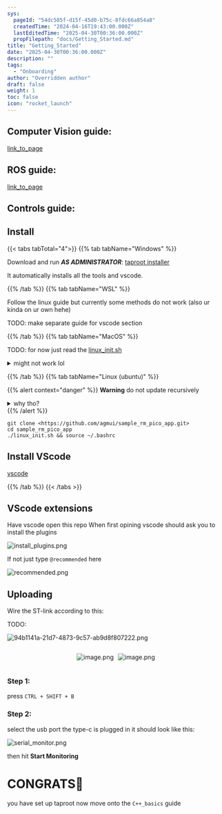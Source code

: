 ```yaml
---
sys:
  pageId: "54dc585f-d15f-45d0-b75c-8fdc66a854a8"
  createdTime: "2024-04-16T19:43:00.000Z"
  lastEditedTime: "2025-04-30T00:36:00.000Z"
  propFilepath: "docs/Getting_Started.md"
title: "Getting_Started"
date: "2025-04-30T00:36:00.000Z"
description: ""
tags:
  - "Onboarding"
author: "Overridden author"
draft: false
weight: 1
toc: false
icon: "rocket_launch"
---
```


## Computer Vision guide:

[link_to_page](86d45bc0-388b-4d26-8848-44f255f73d0e)

## ROS guide:

[link_to_page](3c76c1de-ec8f-46d6-8b0a-294005edc2d5)

## Controls guide:

## Install

{{< tabs tabTotal="4">}}
{{% tab tabName="Windows" %}}

Download and run _**AS ADMINISTRATOR**_: [taproot installer](https://github.com/Thornbots/TeachingFreshies/releases/tag/1.0)

It automatically installs all the tools and vscode.

{{% /tab %}}
{{% tab tabName="WSL" %}}

Follow the linux guide but currently some methods do not work (also ur kinda on ur own hehe)

TODO: make separate guide for vscode section

{{% /tab %}}
{{% tab tabName="MacOS" %}}

TODO: for now just read the [linux_init.sh](https://github.com/agmui/sample_rm_pico_app/blob/main/linux_init.sh)

<details>
<summary>might not work lol</summary>

`brew install libusb pkg-config`

Next install: [vscode](https://code.visualstudio.com/Download)

</details>

{{% /tab %}}
{{% tab tabName="Linux (ubuntu)" %}}

{{% alert context="danger" %}}
**Warning** do not update recursively
<details>
<summary>why tho?</summary>
There are some submodules that may go on for a while (like tinyusb) and I highly
recommend you don't need to get them.
If you want to see what submodules I update just look in `linux_init.sh`
</details>
{{% /alert %}}

```shell
git clone <https://github.com/agmui/sample_rm_pico_app.git>
cd sample_rm_pico_app
./linux_init.sh && source ~/.bashrc
```

## Install VScode

[vscode](https://code.visualstudio.com/Download)

{{% /tab %}}
{{< /tabs >}}

## VScode extensions

Have vscode open this repo
When first opining vscode should ask you to install the plugins

![install_plugins.png](https://prod-files-secure.s3.us-west-2.amazonaws.com/d518164a-d88e-44d1-a4ee-3adb3bd8bce0/89bd30f0-1825-4e77-867b-0a41ce370880/install_plugins.png?X-Amz-Algorithm=AWS4-HMAC-SHA256&X-Amz-Content-Sha256=UNSIGNED-PAYLOAD&X-Amz-Credential=ASIAZI2LB4663MIJD6W3%2F20250615%2Fus-west-2%2Fs3%2Faws4_request&X-Amz-Date=20250615T050911Z&X-Amz-Expires=3600&X-Amz-Security-Token=IQoJb3JpZ2luX2VjEFQaCXVzLXdlc3QtMiJIMEYCIQCxX%2BBmEO8LvoHjfbUg6JkTA%2BMUkigdIp6szI0gNprlcQIhAN6hvzTWi5OChxE2vLSpvqo0rbn8kOZsstWBv2KyQscoKv8DCD0QABoMNjM3NDIzMTgzODA1IgwV3mH50Rv3Catb7U0q3AN8wQnR4uVlumfy9FpZ5aydV0qMf084ZNV9a6FnG9PlCNk033l695JTfPWG7oJn5ll0YNV2LYJX5TWveWUFpQaABjjs96r1YSnaUuIavOzxdM9KxEsHJGM03aDmNvqB3g8nTO3XrG0UnXvpdv985CuA98yvpFGH4skFzcYOM7ZtIECljHAizpo29ST9ZcwL6Bi5LPk5w5mOtdA5rWh2naVOYFc8p8%2B4JdmTHwIbVm%2FwmNkM0f0m34lSbKypeRp3ypCWbjDbug%2Fp48GSzLk%2FsKh0gFEHmvGx2r0KPHli8JSvj5l3zQYVGKpD8f%2FlmQQh7JhrQyrVCOEDT448Rfo2txc17SQa5Q26c9hS%2F30oc%2FlNYRDv6sjpwpP0WpfqGg7RR%2BI%2Fd7%2FaJSwx3narFkmK4A96hm6YmyynsKbulR6lhaIODhCCt%2BZDPmdeXXIHSDZOB9kyopMie7ZuYoxwR2xeahYLjaLgPeqPMUtMgy%2FoI8J9C27ZP5L4iJ1F0xIow2dT2q9g4WWOFtc1XBsfDvej9bvTMWfeu9uSv6jtndtbPDvJkTNPTg7unc37JMuthhkYbT6BfBax9r9oDFe6WGwgIZ5mCWdjEGgrZ1L8wr0yhn70sTICReTdgGoE38ejsTD9%2FrjCBjqkAY4RtpOFmTpziPs03%2FPiTQHfl2M9y5Tm20aNFag0z0rCXn2IFM40Br3tIw6koHGGTjEU0pisEajESF0qZbHxzlKeHdI4pTPs2RtxHzyOzD2B38RMjcsK9PpWbYEYy99SiuekToatAO92pUZeW%2F82lIZpKYmuSzJguImNBDe1B4iF9mTGXVJWk1y6xOLeOWlDZMNv%2FLKRGFIC3oMqlk27h88kbz%2FA&X-Amz-Signature=07a9b2f27e6af380953d362a4ff877035b88ae4418598b1cfaf7331c6dd65646&X-Amz-SignedHeaders=host&x-amz-checksum-mode=ENABLED&x-id=GetObject)

If not just type `@recommended` here  

![recommended.png](https://prod-files-secure.s3.us-west-2.amazonaws.com/d518164a-d88e-44d1-a4ee-3adb3bd8bce0/61e661e9-5d85-4dfc-be0d-8d2097a5e793/recommended.png?X-Amz-Algorithm=AWS4-HMAC-SHA256&X-Amz-Content-Sha256=UNSIGNED-PAYLOAD&X-Amz-Credential=ASIAZI2LB4663MIJD6W3%2F20250615%2Fus-west-2%2Fs3%2Faws4_request&X-Amz-Date=20250615T050911Z&X-Amz-Expires=3600&X-Amz-Security-Token=IQoJb3JpZ2luX2VjEFQaCXVzLXdlc3QtMiJIMEYCIQCxX%2BBmEO8LvoHjfbUg6JkTA%2BMUkigdIp6szI0gNprlcQIhAN6hvzTWi5OChxE2vLSpvqo0rbn8kOZsstWBv2KyQscoKv8DCD0QABoMNjM3NDIzMTgzODA1IgwV3mH50Rv3Catb7U0q3AN8wQnR4uVlumfy9FpZ5aydV0qMf084ZNV9a6FnG9PlCNk033l695JTfPWG7oJn5ll0YNV2LYJX5TWveWUFpQaABjjs96r1YSnaUuIavOzxdM9KxEsHJGM03aDmNvqB3g8nTO3XrG0UnXvpdv985CuA98yvpFGH4skFzcYOM7ZtIECljHAizpo29ST9ZcwL6Bi5LPk5w5mOtdA5rWh2naVOYFc8p8%2B4JdmTHwIbVm%2FwmNkM0f0m34lSbKypeRp3ypCWbjDbug%2Fp48GSzLk%2FsKh0gFEHmvGx2r0KPHli8JSvj5l3zQYVGKpD8f%2FlmQQh7JhrQyrVCOEDT448Rfo2txc17SQa5Q26c9hS%2F30oc%2FlNYRDv6sjpwpP0WpfqGg7RR%2BI%2Fd7%2FaJSwx3narFkmK4A96hm6YmyynsKbulR6lhaIODhCCt%2BZDPmdeXXIHSDZOB9kyopMie7ZuYoxwR2xeahYLjaLgPeqPMUtMgy%2FoI8J9C27ZP5L4iJ1F0xIow2dT2q9g4WWOFtc1XBsfDvej9bvTMWfeu9uSv6jtndtbPDvJkTNPTg7unc37JMuthhkYbT6BfBax9r9oDFe6WGwgIZ5mCWdjEGgrZ1L8wr0yhn70sTICReTdgGoE38ejsTD9%2FrjCBjqkAY4RtpOFmTpziPs03%2FPiTQHfl2M9y5Tm20aNFag0z0rCXn2IFM40Br3tIw6koHGGTjEU0pisEajESF0qZbHxzlKeHdI4pTPs2RtxHzyOzD2B38RMjcsK9PpWbYEYy99SiuekToatAO92pUZeW%2F82lIZpKYmuSzJguImNBDe1B4iF9mTGXVJWk1y6xOLeOWlDZMNv%2FLKRGFIC3oMqlk27h88kbz%2FA&X-Amz-Signature=3a31be7fa6fecaf6ec7a9b693864ccf4c1d91c555356c436e7cb3a3a390742f4&X-Amz-SignedHeaders=host&x-amz-checksum-mode=ENABLED&x-id=GetObject)

## Uploading

Wire the ST-link according to this:

TODO:

![94b1141a-21d7-4873-9c57-ab9d8f807222.png](https://prod-files-secure.s3.us-west-2.amazonaws.com/d518164a-d88e-44d1-a4ee-3adb3bd8bce0/e5fad17d-ab82-4300-9f4c-505ab4b1202c/94b1141a-21d7-4873-9c57-ab9d8f807222.png?X-Amz-Algorithm=AWS4-HMAC-SHA256&X-Amz-Content-Sha256=UNSIGNED-PAYLOAD&X-Amz-Credential=ASIAZI2LB4663MIJD6W3%2F20250615%2Fus-west-2%2Fs3%2Faws4_request&X-Amz-Date=20250615T050911Z&X-Amz-Expires=3600&X-Amz-Security-Token=IQoJb3JpZ2luX2VjEFQaCXVzLXdlc3QtMiJIMEYCIQCxX%2BBmEO8LvoHjfbUg6JkTA%2BMUkigdIp6szI0gNprlcQIhAN6hvzTWi5OChxE2vLSpvqo0rbn8kOZsstWBv2KyQscoKv8DCD0QABoMNjM3NDIzMTgzODA1IgwV3mH50Rv3Catb7U0q3AN8wQnR4uVlumfy9FpZ5aydV0qMf084ZNV9a6FnG9PlCNk033l695JTfPWG7oJn5ll0YNV2LYJX5TWveWUFpQaABjjs96r1YSnaUuIavOzxdM9KxEsHJGM03aDmNvqB3g8nTO3XrG0UnXvpdv985CuA98yvpFGH4skFzcYOM7ZtIECljHAizpo29ST9ZcwL6Bi5LPk5w5mOtdA5rWh2naVOYFc8p8%2B4JdmTHwIbVm%2FwmNkM0f0m34lSbKypeRp3ypCWbjDbug%2Fp48GSzLk%2FsKh0gFEHmvGx2r0KPHli8JSvj5l3zQYVGKpD8f%2FlmQQh7JhrQyrVCOEDT448Rfo2txc17SQa5Q26c9hS%2F30oc%2FlNYRDv6sjpwpP0WpfqGg7RR%2BI%2Fd7%2FaJSwx3narFkmK4A96hm6YmyynsKbulR6lhaIODhCCt%2BZDPmdeXXIHSDZOB9kyopMie7ZuYoxwR2xeahYLjaLgPeqPMUtMgy%2FoI8J9C27ZP5L4iJ1F0xIow2dT2q9g4WWOFtc1XBsfDvej9bvTMWfeu9uSv6jtndtbPDvJkTNPTg7unc37JMuthhkYbT6BfBax9r9oDFe6WGwgIZ5mCWdjEGgrZ1L8wr0yhn70sTICReTdgGoE38ejsTD9%2FrjCBjqkAY4RtpOFmTpziPs03%2FPiTQHfl2M9y5Tm20aNFag0z0rCXn2IFM40Br3tIw6koHGGTjEU0pisEajESF0qZbHxzlKeHdI4pTPs2RtxHzyOzD2B38RMjcsK9PpWbYEYy99SiuekToatAO92pUZeW%2F82lIZpKYmuSzJguImNBDe1B4iF9mTGXVJWk1y6xOLeOWlDZMNv%2FLKRGFIC3oMqlk27h88kbz%2FA&X-Amz-Signature=a876ccabb867b17b7a27096b22751a2459e8f019c58cd31d5b2ce9bfa15ddfc9&X-Amz-SignedHeaders=host&x-amz-checksum-mode=ENABLED&x-id=GetObject)

<div style="display: flex;flex-direction: row; column-gap:10px; max-width: 630px;justify-content: center;">
<div>

![image.png](https://prod-files-secure.s3.us-west-2.amazonaws.com/d518164a-d88e-44d1-a4ee-3adb3bd8bce0/210ecb78-1116-4d7b-b9b7-2292f66fa2c2/image.png?X-Amz-Algorithm=AWS4-HMAC-SHA256&X-Amz-Content-Sha256=UNSIGNED-PAYLOAD&X-Amz-Credential=ASIAZI2LB46637Z34QE4%2F20250615%2Fus-west-2%2Fs3%2Faws4_request&X-Amz-Date=20250615T050924Z&X-Amz-Expires=3600&X-Amz-Security-Token=IQoJb3JpZ2luX2VjEFQaCXVzLXdlc3QtMiJGMEQCIDlSQL4tY%2FiqdEEUhfiSf%2F0hvz3xywuJ5o8mksJPLZXgAiAO8iW2sLiz3UVmzD8tdPuq3QnB8eXFEI0%2Br92oLwi2ySr%2FAwg9EAAaDDYzNzQyMzE4MzgwNSIMQe6PBj5DxL5%2B1OBJKtwDgTm6TRkaQ1fYEO4yEmqVdekkLrtPYAJkuXgC2VXal9UrioKigLVqEaYkUSNVZ9wfIe9hx6fIXf4COKAF4DlkL8zgdtxfQXanIKfjWOfwRS%2Fe1noqStIKs5RX%2BpU%2BhSz9kYPXOK1KrNSSIdPeb%2BJZynMHvNB0uNlUPXCCPc%2FUCCnxPLCkgVe18%2BinRrCUAyyPI5GlBZD1qjrQQN9qg70OHcS%2FObeeKq9ocLewV4cW67AbolEVVmfJXsLmsEi9A3B8qwSioZpMoP2oPJqrlKdps3nFFRcQVFqPq8DZTFzOZODVTdSdfUn7bS8QCtGVabzX3TOohZtIbFi0CANHNXYzxZSy45fLURL1xvKud%2FpnMD76Wg8BR2amfV9bd7Vl4DRVdCVkF%2FWxN3MugEOUK8N7nPoTDhHYllLdM5wZPiELIxzRDqkCknPyUJMVRCrKJ%2Btww%2BBysYd5n9nrmtFBxjKbuPf7f7niD0VU9pCbuEwf3nBOc6MAXnsWYemcQ%2FYsis7VbmSIyJdv079bK1flXlLbBprMXmYMwFTuJT9Y6zkg0mQH4KoME6J9N9IBH%2BMD2jHkskGwzu3k1bS97leG0zMXrIkIP8I%2FkjuLUubD07qW2f2sQ5vVgUNdpFQjoP4wuv%2B4wgY6pgGRPiei6XqNdAfmxty%2FsHbxgeV4Iyv33VnCAm1U1A5B3uDQyBzH9rdp7hYAzrZtweepKBNtWMP2sdAplJOADgdqe5zx4FpR1S945kY5kjHgCCJQnDvYPs9aW%2BxRyYIX9yQNPalzRge46fOVQTCAnOWpRbCwtLL%2F2yjkjl61Xk20uyDza4Rf9gFsQbedjoPbf3ijuBXBMYbClFt4aCJ7TM5%2B9NXM9CAp&X-Amz-Signature=88516d26c8d72aec8358e6d4da6d4f097ea4af355c98be77844b6d148d9f912c&X-Amz-SignedHeaders=host&x-amz-checksum-mode=ENABLED&x-id=GetObject)

</div>
<div>

![image.png](https://prod-files-secure.s3.us-west-2.amazonaws.com/d518164a-d88e-44d1-a4ee-3adb3bd8bce0/33a0fd0f-8ca6-4a86-8e09-26e95ded1fff/image.png?X-Amz-Algorithm=AWS4-HMAC-SHA256&X-Amz-Content-Sha256=UNSIGNED-PAYLOAD&X-Amz-Credential=ASIAZI2LB466XS7O43CT%2F20250615%2Fus-west-2%2Fs3%2Faws4_request&X-Amz-Date=20250615T050925Z&X-Amz-Expires=3600&X-Amz-Security-Token=IQoJb3JpZ2luX2VjEFQaCXVzLXdlc3QtMiJHMEUCIFYRGJdkFd6GFUC2ZThg%2BLg7AH7OO4%2FOJ%2F0gP6cuDjsKAiEAl6%2Fd2Yh90nnHVBeQ8JT6LtI72gusThiFcMkG8LmosJ0q%2FwMIPRAAGgw2Mzc0MjMxODM4MDUiDAJE7Dm7XbvphCCLTSrcA5XyVa1rk76%2FxOByllSrRAjcfc72J3%2BqnAwFs8OeWzuXLacAIXU1YvZfUFbgBhrTqhXlw%2FH2mJEkdjE3HiA%2B6JqypXZx5taTFOqNuK2RnOXwEVmUOzbqyNx9Cuc9M%2FTr%2FP%2BRjnbSGYY2vLZCsf%2FsZ5%2ByNwHuV6duqKTUrOsVT2pgEK91K9qCw606qhktrgt6QPFibTIK72yHsK3Wc26UHPnYDujqa9od%2FuHPCAeskwgvwcgk8wL%2FGf9eYNy9gwkXEzX5%2BZOdB57GGy4u5iryNh1fLAplRVW2n10KIwAi%2BtC%2FXbRGQ3Pm3itfsx0e1I45zy3tjOZ7QLSgepQU5lMzWEAQWoIynaexsYPpxR1LFW59e1XGoyBEG60i%2B0BeZ%2Fj0gfL74enoQHIecaQfqJfHLS5d88lYm6wWALtqfBlUe0SmUGo0MR3pe%2B%2Fdh7b166Yc2nOw4V92k3ZJ7GPZFwH7%2BkqCIzk1O%2BDNo8lduW%2F8TjSkADAtN3e5P%2B5lZBqD2QIYgUOmbr3TygHVV1fFrwryiziWOm2wQ%2FVzf%2BlccnxSJpzm9HEQl7SBCn1UbE4%2BdavhGEp2J%2F8Ql2WblxbzU%2BeA8SvHWRPQQoMdt3LUBxPp2DN%2BU7SjN9NrQs1y358NMNOJucIGOqUBlRiikmaHJwha0E6fy6l9zti1leFthJee1%2Bwxyx%2FMjfDMpVox9ZTb9bWfPSbqV4Wcye5TdggzhCP7YGXcI7mdqo%2FR7D4ROf2mkWYKmJvrntqoPjp7VRp2Jq%2FVoP3p5cIO8e%2BHnEX3%2FBUINaxId9wyS4BKymsf2W84ZCJva4ajsP9ZFNYVuncWg5yga85yyYQcxvoc%2FeEP5MZ%2BSHGbODpEjZPOg1TM&X-Amz-Signature=82af334a174e54f4c77dc56a5316cbbf5c091bfd2435938416539a442c55d821&X-Amz-SignedHeaders=host&x-amz-checksum-mode=ENABLED&x-id=GetObject)

</div>
</div>

### Step 1:

press `CTRL + SHIFT + B`

### Step 2:

select the usb port the type-c is plugged in it should look like this:

![serial_monitor.png](https://prod-files-secure.s3.us-west-2.amazonaws.com/d518164a-d88e-44d1-a4ee-3adb3bd8bce0/f03f4774-05d4-4393-b6a0-d5efb6d315ab/serial_monitor.png?X-Amz-Algorithm=AWS4-HMAC-SHA256&X-Amz-Content-Sha256=UNSIGNED-PAYLOAD&X-Amz-Credential=ASIAZI2LB4663MIJD6W3%2F20250615%2Fus-west-2%2Fs3%2Faws4_request&X-Amz-Date=20250615T050911Z&X-Amz-Expires=3600&X-Amz-Security-Token=IQoJb3JpZ2luX2VjEFQaCXVzLXdlc3QtMiJIMEYCIQCxX%2BBmEO8LvoHjfbUg6JkTA%2BMUkigdIp6szI0gNprlcQIhAN6hvzTWi5OChxE2vLSpvqo0rbn8kOZsstWBv2KyQscoKv8DCD0QABoMNjM3NDIzMTgzODA1IgwV3mH50Rv3Catb7U0q3AN8wQnR4uVlumfy9FpZ5aydV0qMf084ZNV9a6FnG9PlCNk033l695JTfPWG7oJn5ll0YNV2LYJX5TWveWUFpQaABjjs96r1YSnaUuIavOzxdM9KxEsHJGM03aDmNvqB3g8nTO3XrG0UnXvpdv985CuA98yvpFGH4skFzcYOM7ZtIECljHAizpo29ST9ZcwL6Bi5LPk5w5mOtdA5rWh2naVOYFc8p8%2B4JdmTHwIbVm%2FwmNkM0f0m34lSbKypeRp3ypCWbjDbug%2Fp48GSzLk%2FsKh0gFEHmvGx2r0KPHli8JSvj5l3zQYVGKpD8f%2FlmQQh7JhrQyrVCOEDT448Rfo2txc17SQa5Q26c9hS%2F30oc%2FlNYRDv6sjpwpP0WpfqGg7RR%2BI%2Fd7%2FaJSwx3narFkmK4A96hm6YmyynsKbulR6lhaIODhCCt%2BZDPmdeXXIHSDZOB9kyopMie7ZuYoxwR2xeahYLjaLgPeqPMUtMgy%2FoI8J9C27ZP5L4iJ1F0xIow2dT2q9g4WWOFtc1XBsfDvej9bvTMWfeu9uSv6jtndtbPDvJkTNPTg7unc37JMuthhkYbT6BfBax9r9oDFe6WGwgIZ5mCWdjEGgrZ1L8wr0yhn70sTICReTdgGoE38ejsTD9%2FrjCBjqkAY4RtpOFmTpziPs03%2FPiTQHfl2M9y5Tm20aNFag0z0rCXn2IFM40Br3tIw6koHGGTjEU0pisEajESF0qZbHxzlKeHdI4pTPs2RtxHzyOzD2B38RMjcsK9PpWbYEYy99SiuekToatAO92pUZeW%2F82lIZpKYmuSzJguImNBDe1B4iF9mTGXVJWk1y6xOLeOWlDZMNv%2FLKRGFIC3oMqlk27h88kbz%2FA&X-Amz-Signature=eee90275a288cadc0b39910737bdfc44017e17820a281a6753f808563757810d&X-Amz-SignedHeaders=host&x-amz-checksum-mode=ENABLED&x-id=GetObject)

then hit **Start Monitoring**

# CONGRATS🎉

you have set up taproot now move onto the `C++_basics` guide
